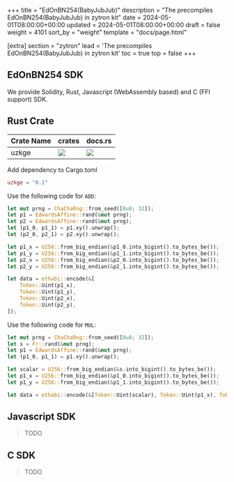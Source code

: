 +++
title = "EdOnBN254(BabyJubJub)"
description = "The precompiles EdOnBN254(BabyJubJub) in zytron kit"
date = 2024-05-01T08:00:00+00:00
updated = 2024-05-01T08:00:00+00:00
draft = false
weight = 4101
sort_by = "weight"
template = "docs/page.html"

[extra]
section = "zytron"
lead = 'The precompiles EdOnBN254(BabyJubJub) in zytron kit'
toc = true
top = false
+++

## EdOnBN254 SDK

We provide Solidity, Rust, Javascript (WebAssembly based) and C (FFI support) SDK.

## Rust Crate

| Crate Name | crates | docs.rs |
| - | - | - |
| uzkge | ![](https://img.shields.io/crates/v/uzkge) | ![](https://img.shields.io/docsrs/uzkge) |

Add dependency to Cargo.toml

```toml
uzkge = "0.1"
```

Use the following code for `ADD`:

```rust
let mut prng = ChaChaRng::from_seed([0u8; 32]);
let p1 = EdwardsAffine::rand(&mut prng);
let p2 = EdwardsAffine::rand(&mut prng);
let (p1_0, p1_1) = p1.xy().unwrap();
let (p2_0, p2_1) = p2.xy().unwrap();

let p1_x = U256::from_big_endian(&p1_0.into_bigint().to_bytes_be());
let p1_y = U256::from_big_endian(&p1_1.into_bigint().to_bytes_be());
let p2_x = U256::from_big_endian(&p2_0.into_bigint().to_bytes_be());
let p2_y = U256::from_big_endian(&p2_1.into_bigint().to_bytes_be());

let data = ethabi::encode(&[
    Token::Uint(p1_x),
    Token::Uint(p1_y),
    Token::Uint(p2_x),
    Token::Uint(p2_y),
]);
```

Use the following code for `MUL`:

```rust
let mut prng = ChaChaRng::from_seed([0u8; 32]);
let s = Fr::rand(&mut prng);
let p1 = EdwardsAffine::rand(&mut prng);
let (p1_0, p1_1) = p1.xy().unwrap();

let scalar = U256::from_big_endian(&s.into_bigint().to_bytes_be());
let p1_x = U256::from_big_endian(&p1_0.into_bigint().to_bytes_be());
let p1_y = U256::from_big_endian(&p1_1.into_bigint().to_bytes_be());

let data = ethabi::encode(&[Token::Uint(scalar), Token::Uint(p1_x), Token::Uint(p1_y)]);
```

## Javascript SDK

> TODO

## C SDK

> TODO
